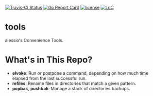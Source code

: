 [![Travis-CI Status](https://api.travis-ci.org/alessio/unixtools.png?branch=main)](http://travis-ci.org/#!/alessio/unixtools)
[![Go Report Card](https://goreportcard.com/badge/github.com/alessio/unixtools)](https://goreportcard.com/report/github.com/alessio/unixtools)
[![license](https://img.shields.io/github/license/alessio/unixtools.svg)](https://github.com/alessio/unixtools/blob/master/LICENSE)
[![LoC](https://tokei.rs/b1/github/alessio/unixtools)](https://github.com/alessio/unixtools)

# tools

alessio's Convenience Tools.

# What's in This Repo?

* **elvoke**: Run or postpone a command, depending on how much time elapsed from the last successful run.
* **refiles**: Rename files in directories that match a given pattern.
* **popbak**, **pushbak**: Manage a stack of directories backups.
